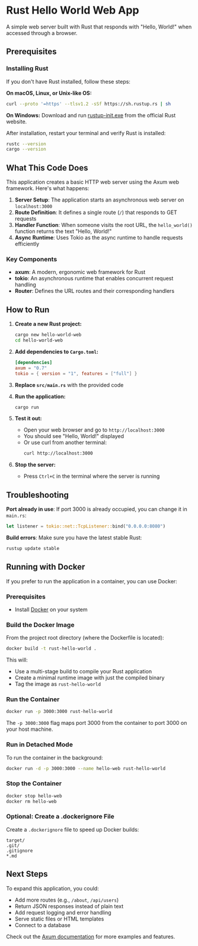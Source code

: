 # Rust Hello World Web App

A simple web server built with Rust that responds with "Hello, World!" when accessed through a browser.

## Prerequisites

### Installing Rust

If you don't have Rust installed, follow these steps:

**On macOS, Linux, or Unix-like OS:**
```bash
curl --proto '=https' --tlsv1.2 -sSf https://sh.rustup.rs | sh
```

**On Windows:**
Download and run [rustup-init.exe](https://rustup.rs/) from the official Rust website.

After installation, restart your terminal and verify Rust is installed:
```bash
rustc --version
cargo --version
```

## What This Code Does

This application creates a basic HTTP web server using the Axum web framework. Here's what happens:

1. **Server Setup**: The application starts an asynchronous web server on `localhost:3000`
2. **Route Definition**: It defines a single route (`/`) that responds to GET requests
3. **Handler Function**: When someone visits the root URL, the `hello_world()` function returns the text "Hello, World!"
4. **Async Runtime**: Uses Tokio as the async runtime to handle requests efficiently

### Key Components

- **axum**: A modern, ergonomic web framework for Rust
- **tokio**: An asynchronous runtime that enables concurrent request handling
- **Router**: Defines the URL routes and their corresponding handlers

## How to Run

1. **Create a new Rust project:**
   ```bash
   cargo new hello-world-web
   cd hello-world-web
   ```

2. **Add dependencies to `Cargo.toml`:**
   ```toml
   [dependencies]
   axum = "0.7"
   tokio = { version = "1", features = ["full"] }
   ```

3. **Replace `src/main.rs`** with the provided code

4. **Run the application:**
   ```bash
   cargo run
   ```

5. **Test it out:**
   - Open your web browser and go to `http://localhost:3000`
   - You should see "Hello, World!" displayed
   - Or use curl from another terminal:
     ```bash
     curl http://localhost:3000
     ```

6. **Stop the server:**
   - Press `Ctrl+C` in the terminal where the server is running

## Troubleshooting

**Port already in use**: If port 3000 is already occupied, you can change it in `main.rs`:
```rust
let listener = tokio::net::TcpListener::bind("0.0.0.0:8080")
```

**Build errors**: Make sure you have the latest stable Rust:
```bash
rustup update stable
```

## Running with Docker

If you prefer to run the application in a container, you can use Docker:

### Prerequisites
- Install [Docker](https://docs.docker.com/get-docker/) on your system

### Build the Docker Image

From the project root directory (where the Dockerfile is located):
```bash
docker build -t rust-hello-world .
```

This will:
- Use a multi-stage build to compile your Rust application
- Create a minimal runtime image with just the compiled binary
- Tag the image as `rust-hello-world`

### Run the Container

```bash
docker run -p 3000:3000 rust-hello-world
```

The `-p 3000:3000` flag maps port 3000 from the container to port 3000 on your host machine.

### Run in Detached Mode

To run the container in the background:
```bash
docker run -d -p 3000:3000 --name hello-web rust-hello-world
```

### Stop the Container

```bash
docker stop hello-web
docker rm hello-web
```

### Optional: Create a .dockerignore File

Create a `.dockerignore` file to speed up Docker builds:
```
target/
.git/
.gitignore
*.md
```

## Next Steps

To expand this application, you could:
- Add more routes (e.g., `/about`, `/api/users`)
- Return JSON responses instead of plain text
- Add request logging and error handling
- Serve static files or HTML templates
- Connect to a database

Check out the [Axum documentation](https://docs.rs/axum/latest/axum/) for more examples and features.

